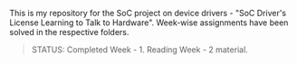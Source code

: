 This is my repository for the SoC project on device drivers - "SoC Driver's License Learning to Talk to Hardware". Week-wise assignments have been solved in the respective folders.

>STATUS: Completed Week - 1. Reading Week - 2 material.
